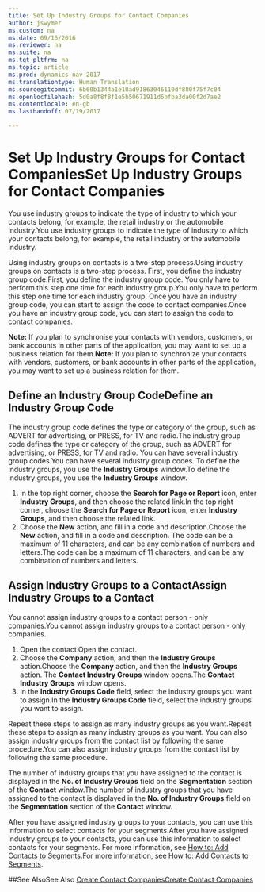 ```yaml
---
title: Set Up Industry Groups for Contact Companies
author: jswymer
ms.custom: na
ms.date: 09/16/2016
ms.reviewer: na
ms.suite: na
ms.tgt_pltfrm: na
ms.topic: article
ms.prod: dynamics-nav-2017
ms.translationtype: Human Translation
ms.sourcegitcommit: 6b60b1344a1e18ad91863046110df880f75f7c04
ms.openlocfilehash: 5d0a8f8f8f1e5b50671911d6bfba3da00f2d7ae2
ms.contentlocale: en-gb
ms.lasthandoff: 07/19/2017

---
```

# <a name="set-up-industry-groups-for-contact-companies"></a><span data-ttu-id="ed105-102">Set Up Industry Groups for Contact Companies</span><span class="sxs-lookup"><span data-stu-id="ed105-102">Set Up Industry Groups for Contact Companies</span></span>
<span data-ttu-id="ed105-103">You use industry groups to indicate the type of industry to which your contacts belong, for example, the retail industry or the automobile industry.</span><span class="sxs-lookup"><span data-stu-id="ed105-103">You use industry groups to indicate the type of industry to which your contacts belong, for example, the retail industry or the automobile industry.</span></span>

<span data-ttu-id="ed105-104">Using industry groups on contacts is a two-step process.</span><span class="sxs-lookup"><span data-stu-id="ed105-104">Using industry groups on contacts is a two-step process.</span></span> <span data-ttu-id="ed105-105">First, you define the industry group code.</span><span class="sxs-lookup"><span data-stu-id="ed105-105">First, you define the industry group code.</span></span> <span data-ttu-id="ed105-106">You only have to perform this step one time for each industry group.</span><span class="sxs-lookup"><span data-stu-id="ed105-106">You only have to perform this step one time for each industry group.</span></span> <span data-ttu-id="ed105-107">Once you have an industry group code, you can start to assign the code to contact companies.</span><span class="sxs-lookup"><span data-stu-id="ed105-107">Once you have an industry group code, you can start to assign the code to contact companies.</span></span>

<span data-ttu-id="ed105-108">**Note:** If you plan to synchronise your contacts with vendors, customers, or bank accounts in other parts of the application, you may want to set up a business relation for them.</span><span class="sxs-lookup"><span data-stu-id="ed105-108">**Note:** If you plan to synchronize your contacts with vendors, customers, or bank accounts in other parts of the application, you may want to set up a business relation for them.</span></span>

## <a name="define-an-industry-group-code"></a><span data-ttu-id="ed105-109">Define an Industry Group Code</span><span class="sxs-lookup"><span data-stu-id="ed105-109">Define an Industry Group Code</span></span>
<span data-ttu-id="ed105-110">The industry group code defines the type or category of the group, such as ADVERT for advertising, or PRESS, for TV and radio.</span><span class="sxs-lookup"><span data-stu-id="ed105-110">The industry group code defines the type or category of the group, such as ADVERT for advertising, or PRESS, for TV and radio.</span></span> <span data-ttu-id="ed105-111">You can have several industry group codes.</span><span class="sxs-lookup"><span data-stu-id="ed105-111">You can have several industry group codes.</span></span> <span data-ttu-id="ed105-112">To define the industry groups, you use the **Industry Groups** window.</span><span class="sxs-lookup"><span data-stu-id="ed105-112">To define the industry groups, you use the **Industry Groups** window.</span></span>

1. <span data-ttu-id="ed105-113">In the top right corner, choose the **Search for Page or Report** icon, enter **Industry Groups**, and then choose the related link.</span><span class="sxs-lookup"><span data-stu-id="ed105-113">In the top right corner, choose the **Search for Page or Report** icon, enter **Industry Groups**, and then choose the related link.</span></span>
2. <span data-ttu-id="ed105-114">Choose the **New** action, and fill in a code and description.</span><span class="sxs-lookup"><span data-stu-id="ed105-114">Choose the **New** action, and fill in a code and description.</span></span> <span data-ttu-id="ed105-115">The code can be a maximum of 11 characters, and can be any combination of numbers and letters.</span><span class="sxs-lookup"><span data-stu-id="ed105-115">The code can be a maximum of 11 characters, and can be any combination of numbers and letters.</span></span>

## <a name="assign-industry-groups-to-a-contact"></a><span data-ttu-id="ed105-116">Assign Industry Groups to a Contact</span><span class="sxs-lookup"><span data-stu-id="ed105-116">Assign Industry Groups to a Contact</span></span>
<span data-ttu-id="ed105-117">You cannot assign industry groups to a contact person - only companies.</span><span class="sxs-lookup"><span data-stu-id="ed105-117">You cannot assign industry groups to a contact person - only companies.</span></span>

1. <span data-ttu-id="ed105-118">Open the contact.</span><span class="sxs-lookup"><span data-stu-id="ed105-118">Open the contact.</span></span>
2. <span data-ttu-id="ed105-119">Choose the **Company** action, and then the **Industry Groups** action.</span><span class="sxs-lookup"><span data-stu-id="ed105-119">Choose the **Company** action, and then the **Industry Groups** action.</span></span> <span data-ttu-id="ed105-120">The **Contact Industry Groups** window opens.</span><span class="sxs-lookup"><span data-stu-id="ed105-120">The **Contact Industry Groups** window opens.</span></span>
3. <span data-ttu-id="ed105-121">In the **Industry Groups Code** field, select the industry groups you want to assign.</span><span class="sxs-lookup"><span data-stu-id="ed105-121">In the **Industry Groups Code** field, select the industry groups you want to assign.</span></span>

<span data-ttu-id="ed105-122">Repeat these steps to assign as many industry groups as you want.</span><span class="sxs-lookup"><span data-stu-id="ed105-122">Repeat these steps to assign as many industry groups as you want.</span></span> <span data-ttu-id="ed105-123">You can also assign industry groups from the contact list by following the same procedure.</span><span class="sxs-lookup"><span data-stu-id="ed105-123">You can also assign industry groups from the contact list by following the same procedure.</span></span>

<span data-ttu-id="ed105-124">The number of industry groups that you have assigned to the contact is displayed in the **No. of Industry Groups** field on the **Segmentation** section of the **Contact** window.</span><span class="sxs-lookup"><span data-stu-id="ed105-124">The number of industry groups that you have assigned to the contact is displayed in the **No. of Industry Groups** field on the **Segmentation** section of the **Contact** window.</span></span>

<span data-ttu-id="ed105-125">After you have assigned industry groups to your contacts, you can use this information to select contacts for your segments.</span><span class="sxs-lookup"><span data-stu-id="ed105-125">After you have assigned industry groups to your contacts, you can use this information to select contacts for your segments.</span></span> <span data-ttu-id="ed105-126">For more information, see [How to: Add Contacts to Segments](marketing-add-contact-segment.md).</span><span class="sxs-lookup"><span data-stu-id="ed105-126">For more information, see [How to: Add Contacts to Segments](marketing-add-contact-segment.md).</span></span>

##<a name="see-also"></a><span data-ttu-id="ed105-127">See Also</span><span class="sxs-lookup"><span data-stu-id="ed105-127">See Also</span></span>
[<span data-ttu-id="ed105-128">Create Contact Companies</span><span class="sxs-lookup"><span data-stu-id="ed105-128">Create Contact Companies</span></span>](marketing-create-contact-companies.md)

